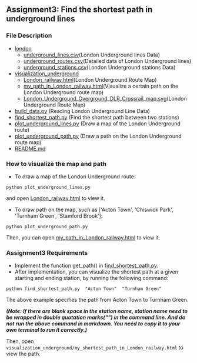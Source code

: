## Assignment3: Find the shortest path in underground lines 
### File Description
- [london](london) 
  - [underground_lines.csv](london%2Funderground_lines.csv)(London Underground lines Data)
  - [underground_routes.csv](london%2Funderground_routes.csv)(Detailed data of London Underground lines)
  - [underground_stations.csv](london%2Funderground_stations.csv)(London Underground stations Data)
- [visualization_underground](visualization_underground)
  - [London_railway.html](visualization_underground%2FLondon_railway.html)(London Underground Route Map)
  - [my_path_in_London_railway.html](visualization_underground%2Fmy_path_in_London_railway.html)(Visualize a certain path on the London Underground route map)
  - [London_Underground_Overground_DLR_Crossrail_map.svg](visualization_underground%2FLondon_Underground_Overground_DLR_Crossrail_map.svg)(London Underground Route Map)
- [build_data.py](build_data.py) (Reading London Underground Line Data)
- [find_shortest_path.py](find_shortest_path.py) (Find the shortest path between two stations)
- [plot_underground_lines.py](plot_underground_lines.py) (Draw a map of the London Underground route)
- [plot_underground_path.py](plot_underground_path.py) (Draw a path on the London Underground route map)
- [README.md](README.md)
### How to visualize the map and path
- To draw a map of the London Underground route:
```
python plot_underground_lines.py
```
and open [London_railway.html](visualization_underground%2FLondon_railway.html) to view it.
- To draw path on the map, such as ['Acton Town', 'Chiswick Park', 'Turnham Green', 'Stamford Brook']:
```
python plot_underground_path.py
```
Then, you can open [my_path_in_London_railway.html](visualization_underground%2Fmy_path_in_London_railway.html) to view it.

### Assignment3 Requirements
- Implement the function get_path() in [find_shortest_path.py](find_shortest_path.py).
- After implementation, you can visualize the shortest path at a given starting and ending station, by running the following command: 
```
python find_shortest_path.py  "Acton Town"  "Turnham Green"
```
The above example specifies the path from Acton Town to Turnham Green. 

***(Note: If there are blank space in the station name, station name need to be wrapped in double quotation marks("") in the command line.
And do not run the above command in markdown. You need to copy it to your own terminal to run it correctly.)***

Then, open `visualization_underground/my_shortest_path_in_London_railway.html` to view the path.